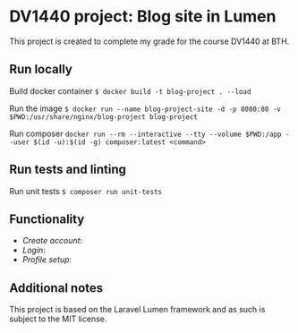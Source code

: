 # DV1440 project: Blog site in Lumen

This project is created to complete my grade for the course DV1440 at BTH.

## Run locally
Build docker container `$ docker build -t blog-project . --load`

Run the image `$ docker run --name blog-project-site -d -p 8080:80 -v $PWD:/usr/share/nginx/blog-project blog-project`

Run composer `docker run --rm --interactive --tty --volume $PWD:/app --user $(id -u):$(id -g) composer:latest <command>`

## Run tests and linting
Run unit tests `$ composer run unit-tests`

## Functionality
* *Create account*:
* *Login*:
* *Profile setup*:

## Additional notes
This project is based on the Laravel Lumen framework and as such is subject to the MIT license.
